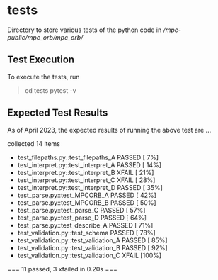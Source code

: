 # tests 

Directory to store various tests of the python code in */mpc-public/mpc_orb/mpc_orb/*


## Test Execution 
To execute the tests, run 
> cd tests
> pytest -v


## Expected Test Results 
As of April 2023, the expected results of running the above test are ...

collected 14 items                                                                                                                                                   

 - test_filepaths.py::test_filepaths_A PASSED                                                                                                                     [  7%]
 - test_interpret.py::test_interpret_A PASSED                                                                                                                     [ 14%]
 - test_interpret.py::test_interpret_B XFAIL                                                                                                                      [ 21%]
 - test_interpret.py::test_interpret_C XFAIL                                                                                                                      [ 28%]
 - test_interpret.py::test_interpret_D PASSED                                                                                                                     [ 35%]
 - test_parse.py::test_MPCORB_A PASSED                                                                                                                            [ 42%]
 - test_parse.py::test_MPCORB_B PASSED                                                                                                                            [ 50%]
 - test_parse.py::test_parse_C PASSED                                                                                                                             [ 57%]
 - test_parse.py::test_parse_D PASSED                                                                                                                             [ 64%]
 - test_parse.py::test_describe_A PASSED                                                                                                                          [ 71%]
 - test_validation.py::test_schema PASSED                                                                                                                         [ 78%]
 - test_validation.py::test_validation_A PASSED                                                                                                                   [ 85%]
 - test_validation.py::test_validation_B PASSED                                                                                                                   [ 92%]
 - test_validation.py::test_validation_C XFAIL                                                                                                                    [100%]

=== 11 passed, 3 xfailed in 0.20s ===

